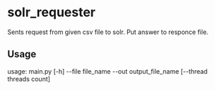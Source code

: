 # solr_requester

Sents request from given csv file to solr.
Put answer to responce file.

## Usage

usage: main.py [-h] --file file_name --out output_file_name
               [--thread threads count]
